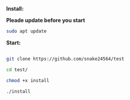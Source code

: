 <b>Install:</b>

<b>Pleade update before you start</b>

```sh
sudo apt update
```

<b>Start:</b>

```sh

git clone https://github.com/snake24564/test

cd test/

chmod +x install

./install
```
